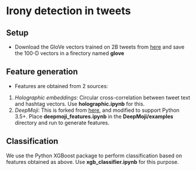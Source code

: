 # Irony detection in tweets

## Setup
* Download the GloVe vectors trained on 2B tweets from [here](http://nlp.stanford.edu/data/glove.twitter.27B.zip) and save the 100-D vectors in a firectory named __glove__

## Feature generation
* Features are obtained from 2 sources:
1. *Holographic embeddings*: Circular cross-correlation between tweet text and hashtag vectors. Use __holographic.ipynb__ for this.
2. *DeepMoji*: This is forked from [here](https://github.com/bfelbo/DeepMoji), and modified to support Python 3.5+. Place __deepmoji_features.ipynb__ in the __DeepMoji/examples__ directory and run to generate features.

## Classification
We use the Python XGBoost package to perform classification based on features obtained as above. Use __xgb_classifier.ipynb__ for this purpose.